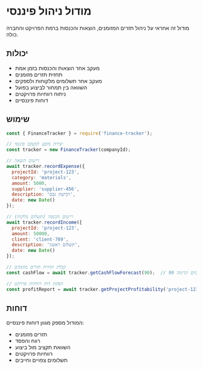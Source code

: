 # מודול ניהול פיננסי

מודול זה אחראי על ניהול תזרים המזומנים, הוצאות והכנסות ברמת הפרויקט והחברה כולה.

## יכולות

- מעקב אחר הוצאות והכנסות בזמן אמת
- תחזית תזרים מזומנים
- מעקב אחר תשלומים מלקוחות ולספקים
- השוואה בין תמחור לביצוע בפועל
- ניתוח רווחיות פרויקטים
- דוחות פיננסיים

## שימוש

```javascript
const { FinanceTracker } = require('finance-tracker');

// יצירת מופע למעקב פיננסי
const tracker = new FinanceTracker(companyId);

// רישום הוצאה
await tracker.recordExpense({
  projectId: 'project-123',
  category: 'materials',
  amount: 5000,
  supplier: 'supplier-456',
  description: 'רכישת גבס',
  date: new Date()
});

// רישום הכנסה (תשלום מלקוח)
await tracker.recordIncome({
  projectId: 'project-123',
  amount: 50000,
  client: 'client-789',
  description: 'תשלום ראשון',
  date: new Date()
});

// קבלת תחזית תזרים מזומנים
const cashFlow = await tracker.getCashFlowForecast(90);  // 90 ימים קדימה

// הפקת דוח רווחיות פרויקט
const profitReport = await tracker.getProjectProfitability('project-123');
```

## דוחות

המודול מספק מגוון דוחות פיננסיים:
- תזרים מזומנים
- רווח והפסד
- השוואת תקציב מול ביצוע
- רווחיות פרויקטים
- תשלומים צפויים וחייבים
